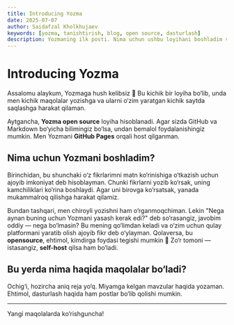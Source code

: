 ```yaml
---
title: Introducing Yozma
date: 2025-07-07
author: Saidafzal Kholkhujaev
keywords: [yozma, tanishtirish, blog, open source, dasturlash]
description: Yozmaning ilk posti. Nima uchun ushbu loyihani boshladim va undan qanday foydalanish mumkin.
---
```


# Introducing Yozma

Assalomu alaykum, Yozmaga hush kelibsiz 🙂 Bu kichik bir loyiha bo‘lib, unda men kichik maqolalar yozishga va ularni o‘zim yaratgan kichik saytda saqlashga harakat qilaman.

Aytgancha, **Yozma open source** loyiha hisoblanadi. Agar sizda GitHub va Markdown bo‘yicha bilimingiz bo‘lsa, undan bemalol foydalanishingiz mumkin. Men Yozmani **GitHub Pages** orqali host qilganman.

## Nima uchun Yozmani boshladim?

Birinchidan, bu shunchaki o‘z fikrlarimni matn ko‘rinishiga o‘tkazish uchun ajoyib imkoniyat deb hisoblayman. Chunki fikrlarni yozib ko‘rsak, uning kamchiliklari ko‘rina boshlaydi. Agar uni birovga ko‘rsatsak, yanada mukammalroq qilishga harakat qilamiz.

Bundan tashqari, men chiroyli yozishni ham o‘rganmoqchiman. Lekin "Nega aynan buning uchun Yozmani yasash kerak edi?" deb so‘rasangiz, javobim oddiy — nega bo‘lmasin? Bu mening qo‘limdan keladi va o‘zim uchun qulay platformani yaratib olish ajoyib fikr deb o‘ylayman. Qolaversa, bu **opensource**, ehtimol, kimdirga foydasi tegishi mumkin 🙂 Zo‘r tomoni — istasangiz, **self-host** qilsa ham bo‘ladi.

## Bu yerda nima haqida maqolalar bo‘ladi?

Ochig‘i, hozircha aniq reja yo‘q. Miyamga kelgan mavzular haqida yozaman. Ehtimol, dasturlash haqida ham postlar bo‘lib qolishi mumkin.

---

Yangi maqolalarda ko‘rishguncha!
